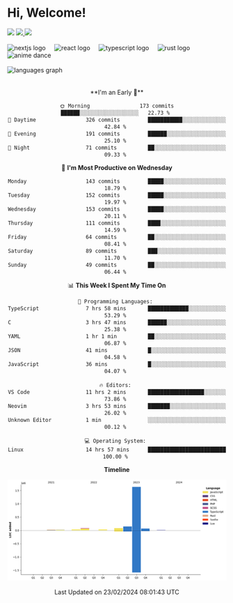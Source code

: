 <div align="center">
  <h1 align="left">
    Hi, Welcome!
  </h1>
  <div align="left">
    <div>
      <img src="https://img.shields.io/github/followers/kraken-afk.svg?style=social&label=Follow&maxAge=2592000" />
      <a href="https://twitter.com/trshppl">
        <img src="https://img.shields.io/twitter/follow/trshppl" />
      </a>
      <a href="https://nv-me.vercel.app">
        <img src="https://img.shields.io/badge/visit-my_site-blue" />
      </a>
    </div>
    <br />
    <div>
      <img src="https://skillicons.dev/icons?i=nextjs" height="40" alt="nextjs logo" />
      <img width="12" />
      <img src="https://skillicons.dev/icons?i=react" height="40" alt="react logo" />
      <img width="12" />
      <img src="https://skillicons.dev/icons?i=ts" height="40" alt="typescript logo" />
      <img width="12" />
      <img src="https://skillicons.dev/icons?i=rust" height="40" alt="rust logo" />
      <img src="https://media.tenor.com/sbvSVkB_hq8AAAAi/anime-dens.gif" alt="anime dance" height="40" />
    </div>
    <br />
    <div>
      <img src="https://github-readme-stats.vercel.app/api/top-langs?username=kraken-afk&locale=en&hide_title=false&layout=compact&card_width=320&langs_count=6&theme=rose_pine&hide_border=true&order=2" height="150" alt="languages graph" />
    </div>
  </div>
  <br />
  <br/>
  <!--START_SECTION:waka-->
**I'm an Early 🐤** 

```text
🌞 Morning                173 commits         ██████░░░░░░░░░░░░░░░░░░░   22.73 % 
🌆 Daytime                326 commits         ███████████░░░░░░░░░░░░░░   42.84 % 
🌃 Evening                191 commits         ██████░░░░░░░░░░░░░░░░░░░   25.10 % 
🌙 Night                  71 commits          ██░░░░░░░░░░░░░░░░░░░░░░░   09.33 % 
```
📅 **I'm Most Productive on Wednesday** 

```text
Monday                   143 commits         █████░░░░░░░░░░░░░░░░░░░░   18.79 % 
Tuesday                  152 commits         █████░░░░░░░░░░░░░░░░░░░░   19.97 % 
Wednesday                153 commits         █████░░░░░░░░░░░░░░░░░░░░   20.11 % 
Thursday                 111 commits         ████░░░░░░░░░░░░░░░░░░░░░   14.59 % 
Friday                   64 commits          ██░░░░░░░░░░░░░░░░░░░░░░░   08.41 % 
Saturday                 89 commits          ███░░░░░░░░░░░░░░░░░░░░░░   11.70 % 
Sunday                   49 commits          ██░░░░░░░░░░░░░░░░░░░░░░░   06.44 % 
```


📊 **This Week I Spent My Time On** 

```text
💬 Programming Languages: 
TypeScript               7 hrs 58 mins       █████████████░░░░░░░░░░░░   53.29 % 
C                        3 hrs 47 mins       ██████░░░░░░░░░░░░░░░░░░░   25.38 % 
YAML                     1 hr 1 min          ██░░░░░░░░░░░░░░░░░░░░░░░   06.87 % 
JSON                     41 mins             █░░░░░░░░░░░░░░░░░░░░░░░░   04.58 % 
JavaScript               36 mins             █░░░░░░░░░░░░░░░░░░░░░░░░   04.07 % 

🔥 Editors: 
VS Code                  11 hrs 2 mins       ██████████████████░░░░░░░   73.86 % 
Neovim                   3 hrs 53 mins       ███████░░░░░░░░░░░░░░░░░░   26.02 % 
Unknown Editor           1 min               ░░░░░░░░░░░░░░░░░░░░░░░░░   00.12 % 

💻 Operating System: 
Linux                    14 hrs 57 mins      █████████████████████████   100.00 % 
```

**Timeline**

![Lines of Code chart](https://raw.githubusercontent.com/kraken-afk/kraken-afk/main/assets/bar_graph.png)


 Last Updated on 23/02/2024 08:01:43 UTC
<!--END_SECTION:waka-->
</div>
<br />